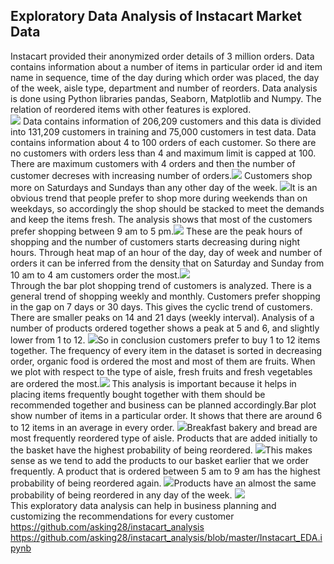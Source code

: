 ## Exploratory Data Analysis of Instacart Market Data
Instacart provided their anonymized order details of 3 million orders. Data contains information about a number of items in particular order id and item name in sequence, time of the day during which order was placed, the day of the week, aisle type, department and number of reorders. Data analysis is done using Python libraries pandas, Seaborn, Matplotlib and Numpy. The relation of reordered items with other features is explored.<br/>
![](https://github.com/asking28/instacart_analysis/blob/master/fig1.png)
Data contains information of 206,209 customers and this data is divided into 131,209 customers in training and 75,000 customers in test data. Data contains information about 4 to 100 orders of each customer. So there are no customers with orders less than 4 and maximum limit is capped at 100. There are maximum customers with 4 orders and then the number of customer decreses with increasing number of orders.![](https://github.com/asking28/instacart_analysis/blob/master/fig2.png)
Customers shop more on Saturdays and Sundays than any other day of the week.
![](https://github.com/asking28/instacart_analysis/blob/master/fig3.png)It is an obvious trend that people prefer to shop more during weekends than on weekdays, so accordingly the shop should be stacked to meet the demands and keep the items fresh. The analysis shows that most of the customers prefer shopping between 9 am to 5 pm.![](https://github.com/asking28/instacart_analysis/blob/master/fig4.png)
These are the peak hours of shopping and the number of customers starts decreasing during night hours. Through heat map of an hour of the day, day of week and number of orders it can be inferred from the density that on Saturday and Sunday from 10 am to 4 am customers order the most.![](https://github.com/asking28/instacart_analysis/blob/master/fig5.png)<br/>
Through the bar plot shopping trend of customers is analyzed. There is a general trend of shopping weekly and monthly. Customers prefer shopping in the gap on 7 days or 30 days. This gives the cyclic trend of customers. There are smaller peaks on 14 and 21 days (weekly interval). Analysis of a number of products ordered together shows a peak at 5 and 6, and slightly lower from 1 to 12.
![](https://github.com/asking28/instacart_analysis/blob/master/fig6.png)So in conclusion customers prefer to buy 1 to 12 items together. The frequency of every item in the dataset is sorted in decreasing order, organic food is ordered the most and most of them are fruits. When we plot with respect to the type of aisle, fresh fruits and fresh vegetables are ordered the most.![](https://github.com/asking28/instacart_analysis/blob/master/fig8.png) This analysis is important because it helps in placing items frequently bought together with them should be recommended together and business can be planned accordingly.Bar plot show number of items in a particular order. It shows that there are around 6 to 12 items in an average in every order.
![](https://github.com/asking28/instacart_analysis/blob/master/fig7.png)Breakfast bakery and bread are most frequently reordered type of aisle. Products that are added initially to the basket have the highest probability of being reordered. ![](https://github.com/asking28/instacart_analysis/blob/master/fig12.png)This makes sense as we tend to add the products to our basket earlier that we order frequently. A product that is ordered between 5 am to 9 am has the highest probability of being reordered again.
![](https://github.com/asking28/instacart_analysis/blob/master/fig14.png)Products have an almost the same probability of being reordered in any day of the week.
![](https://github.com/asking28/instacart_analysis/blob/master/fig13.png)<br/>
This exploratory data analysis can help in business planning and customizing the recommendations for every customer<br/>
https://github.com/asking28/instacart_analysis <br/>
https://github.com/asking28/instacart_analysis/blob/master/Instacart_EDA.ipynb <br/>

